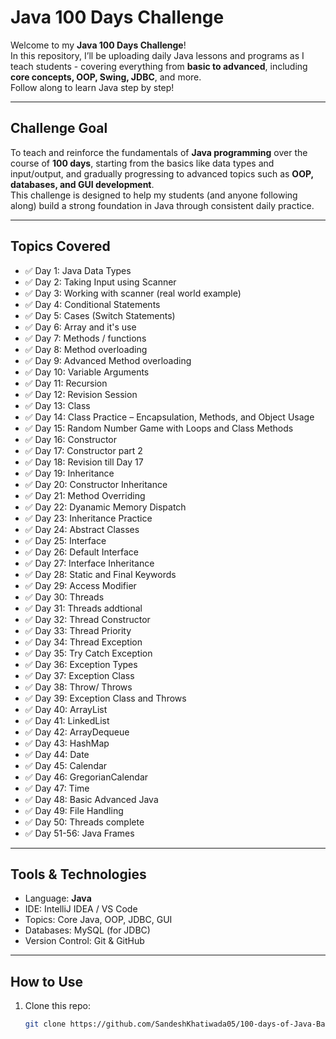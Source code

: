# Java 100 Days Challenge

Welcome to my **Java 100 Days Challenge**!  
In this repository, I’ll be uploading daily Java lessons and programs as I teach students - covering everything from **basic to advanced**, including **core concepts, OOP, Swing, JDBC**, and more.  
Follow along to learn Java step by step!

---

## Challenge Goal

To teach and reinforce the fundamentals of **Java programming** over the course of **100 days**, starting from the basics like data types and input/output, and gradually progressing to advanced topics such as **OOP, databases, and GUI development**.  
This challenge is designed to help my students (and anyone following along) build a strong foundation in Java through consistent daily practice.

---

## Topics Covered

- ✅ Day 1: Java Data Types  
- ✅ Day 2: Taking Input using Scanner
- ✅ Day 3: Working with scanner (real world example)
- ✅ Day 4: Conditional Statements
- ✅ Day 5: Cases (Switch Statements)
- ✅ Day 6: Array and it's use
- ✅ Day 7: Methods / functions
- ✅ Day 8: Method overloading
- ✅ Day 9: Advanced Method overloading
- ✅ Day 10: Variable Arguments
- ✅ Day 11: Recursion
- ✅ Day 12: Revision Session
- ✅ Day 13: Class
- ✅ Day 14: Class Practice – Encapsulation, Methods, and Object Usage
- ✅ Day 15:  Random Number Game with Loops and Class Methods
- ✅ Day 16:  Constructor
- ✅ Day 17:  Constructor part 2
- ✅ Day 18:  Revision till Day 17
- ✅ Day 19:  Inheritance 
- ✅ Day 20:  Constructor Inheritance
- ✅ Day 21:  Method Overriding 
- ✅ Day 22:  Dyanamic Memory Dispatch
- ✅ Day 23:  Inheritance Practice
- ✅ Day 24:  Abstract Classes
- ✅ Day 25:  Interface
- ✅ Day 26:  Default Interface
- ✅ Day 27:  Interface Inheritance
- ✅ Day 28:  Static and Final Keywords
- ✅ Day 29:  Access Modifier
- ✅ Day 30:  Threads
- ✅ Day 31:  Threads addtional
- ✅ Day 32:  Thread Constructor
- ✅ Day 33:  Thread Priority
- ✅ Day 34:  Thread Exception
- ✅ Day 35:  Try Catch Exception
- ✅ Day 36:  Exception Types
- ✅ Day 37:  Exception Class
- ✅ Day 38:  Throw/ Throws
- ✅ Day 39:  Exception Class and Throws
- ✅ Day 40:  ArrayList
- ✅ Day 41:  LinkedList
- ✅ Day 42:  ArrayDequeue
- ✅ Day 43:  HashMap
- ✅ Day 44:  Date
- ✅ Day 45:  Calendar
- ✅ Day 46:  GregorianCalendar
- ✅ Day 47:  Time
- ✅ Day 48: Basic Advanced Java
- ✅ Day 49: File Handling
- ✅ Day 50: Threads complete
- ✅ Day 51-56: Java Frames


  


---

## Tools & Technologies

- Language: **Java**
- IDE: IntelliJ IDEA / VS Code
- Topics: Core Java, OOP, JDBC, GUI
- Databases: MySQL (for JDBC)
- Version Control: Git & GitHub

---

## How to Use

1. Clone this repo:  
   ```bash
   git clone https://github.com/SandeshKhatiwada05/100-days-of-Java-Basic-to-Advanced
